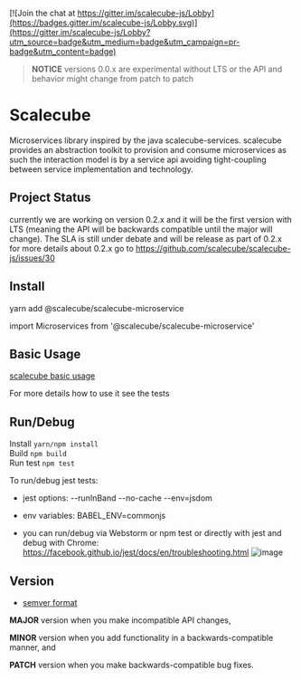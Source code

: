 [![Join the chat at https://gitter.im/scalecube-js/Lobby](https://badges.gitter.im/scalecube-js/Lobby.svg)](https://gitter.im/scalecube-js/Lobby?utm_source=badge&utm_medium=badge&utm_campaign=pr-badge&utm_content=badge)

> **NOTICE** versions 0.0.x are experimental without LTS or the API and behavior might change from patch to patch

# Scalecube

Microservices library inspired by the java scalecube-services. scalecube provides an abstraction toolkit to provision and consume microservices as such the interaction model is by a service api avoiding tight-coupling between service implementation and technology.

## Project Status

currently we are working on version 0.2.x
and it will be the first version with LTS (meaning the API will be backwards compatible until the major will change).
The SLA is still under debate and will be release as part of 0.2.x
for more details about 0.2.x go to <https://github.com/scalecube/scalecube-js/issues/30>

## Install

yarn add @scalecube/scalecube-microservice

import Microservices from '@scalecube/scalecube-microservice'

## Basic Usage

[scalecube basic usage](packages/scalecube-microservice/README.md)

For more details how to use it see the tests

## Run/Debug

Install `yarn/npm install`  
Build `npm build`  
Run test `npm test`

To run/debug jest tests:

-   jest options: --runInBand --no-cache --env=jsdom

-   env variables: BABEL_ENV=commonjs

-   you can run/debug via Webstorm or npm test or directly with jest and debug with Chrome: <https://facebook.github.io/jest/docs/en/troubleshooting.html>
    ![image](https://user-images.githubusercontent.com/4359435/30782375-e134617e-a139-11e7-8100-32f13ed3815f.png)

## Version

-   [semver format](http://semver.org/)

**MAJOR** version when you make incompatible API changes,

**MINOR** version when you add functionality in a backwards-compatible manner, and

**PATCH** version when you make backwards-compatible bug fixes.
